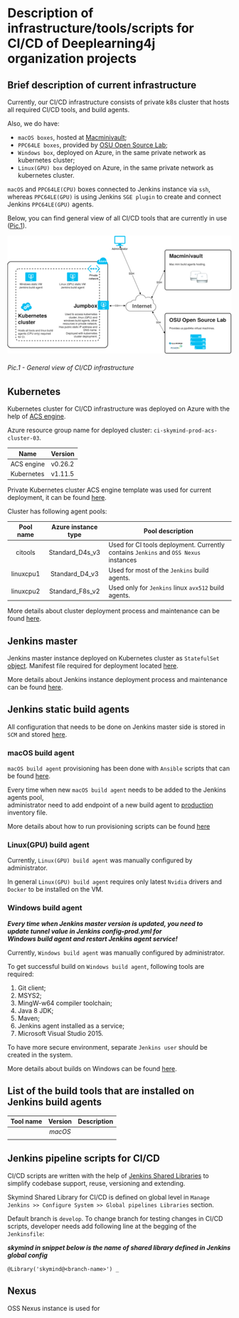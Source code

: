 # Description of infrastructure/tools/scripts for CI/CD of Deeplearning4j organization projects

## Brief description of current infrastructure
Currently, our CI/CD infrastructure consists of private k8s cluster that hosts all required CI/CD tools, and build agents.

Also, we do have:
* `macOS boxes`, hosted at [Macminivault](https://www.macminivault.com);
* `PPC64LE boxes`, provided by [OSU Open Source Lab](https://oregonstate.edu/);
* `Windows box`, deployed on Azure, in the same private network as kubernetes cluster;
* `Linux(GPU) box` deployed on Azure, in the same private network as kubernetes cluster.

`macOS` and `PPC64LE(CPU)` boxes connected to Jenkins instance via `ssh`,
whereas `PPC64LE(GPU)` is using Jenkins `SGE plugin` to create and connect Jenkins `PPC64LE(GPU)` agents.

Below, you can find general view of all CI/CD tools that are currently in use ([Pic.1](#pic1---general-view-of-cicd-infrastructure)).

![Pic.1 - General view of CI/CD infrastructure](imgs/ci-cd-infrastructure.png)

###### Pic.1 - General view of CI/CD infrastructure

## Kubernetes
Kubernetes cluster for CI/CD infrastructure was deployed on Azure with the help of [ACS engine](https://github.com/Azure/acs-engine).

Azure resource group name for deployed cluster: `ci-skymind-prod-acs-cluster-03`.

| Name | Version |
| ---- | ------- |
|ACS engine|v0.26.2|
|Kubernetes|v1.11.5|

Private Kubernetes cluster ACS engine template was used for current deployment, it can be found [here](cicd-infrastructure/azure/acs/ci-skymind-cluster/acs-engine-v0.26.2/templates/ci-kubernetes-hybrid-cluster-with-jumpbox-linux-pools-only.json).

Cluster has following agent pools:

| Pool name | Azure instance type | Pool description |
| :-------: | :-----------------: | ---------------- |
|citools|Standard_D4s_v3|Used for CI tools deployment. Currently contains `Jenkins` and `OSS Nexus` instances|
|linuxcpu1|Standard_D4_v3|Used for most of the `Jenkins` build agents.|
|linuxcpu2|Standard_F8s_v2|Used only for `Jenkins` linux `avx512` build agents.|

More details about cluster deployment process and maintenance can be found [here](docs/kubernetes.md).

## Jenkins master

Jenkins master instance deployed on Kubernetes cluster as `StatefulSet` [object](https://kubernetes.io/docs/concepts/workloads/controllers/statefulset/).
Manifest file required for deployment located [here](k8s/ci-skymind/jenkins/deployments/jenkins-prod.yml).

More details about Jenkins instance deployment process and maintenance can be found [here](docs/jenkins.md).

## Jenkins static build agents
All configuration that needs to be done on Jenkins master side is stored in `SCM` and stored [here](k8s/ci-skymind/jenkins/configs/config-prod.yml).

### macOS build agent
`macOS build agent` provisioning has been done with `Ansible` scripts that can be found [here](cicd-infrastructure/ansible).

Every time when new `macOS build agent` needs to be added to the Jenkins agents pool, \
administrator need to add endpoint of a new build agent to [production](cicd-infrastructure/ansible/production) inventory file.

More details about how to run provisioning scripts can be found [here](cicd-infrastructure/ansible/README.md)

### Linux(GPU) build agent
Currently, `Linux(GPU) build agent` was manually configured by administrator.

In general `Linux(GPU) build agent` requires only latest `Nvidia` drivers and `Docker` to be installed on the VM.

### Windows build agent

_**Every time when Jenkins master version is updated, you need to<br>
update tunnel value in Jenkins <b>config-prod.yml</b> for<br>
<b>Windows build agent</b> and restart Jenkins agent service!**_

Currently, `Windows build agent` was manually configured by administrator.

To get successful build on `Windows build agent`, following tools are required:
1. Git client;
2. MSYS2;
3. MingW-w64 compiler toolchain;
4. Java 8 JDK;
5. Maven;
6. Jenkins agent installed as a service;
7. Microsoft Visual Studio 2015.

To have more secure environment, separate `Jenkins user` should be created in the system.

More details about builds on Windows can be found [here](https://github.com/bytedeco/javacpp-presets/wiki/Building-on-Windows).

## List of the build tools that are installed on Jenkins build agents
| Tool name | Version | Description |
| --------- | :-----: | ----------- |
||                 *macOS*         ||
||||



## Jenkins pipeline scripts for CI/CD
CI/CD scripts are written with the help of [Jenkins Shared Libraries](https://jenkins.io/doc/book/pipeline/shared-libraries/) to simplify codebase support, reuse, versioning and extending.

Skymind Shared Library for CI/CD is defined on global level in `Manage Jenkins >> Configure System >> Global pipelines Libraries` section.

Default branch is `develop`. To change branch for testing changes in CI/CD scripts, developer needs add following line at the begging of the `Jenkinsfile`:

_**skymind in snippet below is the name of shared library defined in Jenkins global config**_

```
@Library('skymind@<branch-name>') _
```

## Nexus
OSS Nexus instance is used for

